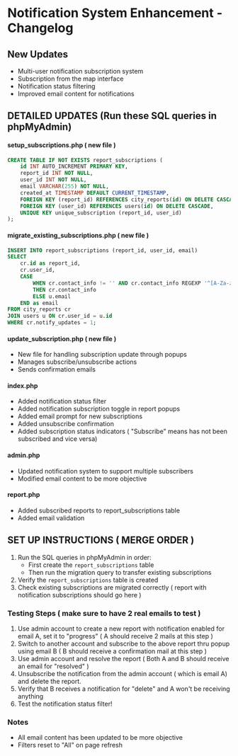 # Notification System Enhancement - Changelog

## New Updates
- Multi-user notification subscription system
- Subscription from the map interface
- Notification status filtering
- Improved email content for notifications

## DETAILED UPDATES (Run these SQL queries in phpMyAdmin)

#### setup_subscriptions.php ( new file )
```sql
CREATE TABLE IF NOT EXISTS report_subscriptions (
    id INT AUTO_INCREMENT PRIMARY KEY,
    report_id INT NOT NULL,
    user_id INT NOT NULL,
    email VARCHAR(255) NOT NULL,
    created_at TIMESTAMP DEFAULT CURRENT_TIMESTAMP,
    FOREIGN KEY (report_id) REFERENCES city_reports(id) ON DELETE CASCADE,
    FOREIGN KEY (user_id) REFERENCES users(id) ON DELETE CASCADE,
    UNIQUE KEY unique_subscription (report_id, user_id)
);
```
#### migrate_existing_subscriptions.php ( new file )
```sql
INSERT INTO report_subscriptions (report_id, user_id, email)
SELECT 
    cr.id as report_id,
    cr.user_id,
    CASE 
        WHEN cr.contact_info != '' AND cr.contact_info REGEXP '^[A-Za-z0-9._%+-]+@[A-Za-z0-9.-]+\.[A-Za-z]{2,}$'
        THEN cr.contact_info
        ELSE u.email
    END as email
FROM city_reports cr
JOIN users u ON cr.user_id = u.id
WHERE cr.notify_updates = 1;
```

#### update_subscription.php ( new file )
- New file for handling subscription update through popups 
- Manages subscribe/unsubscribe actions
- Sends confirmation emails

#### index.php
- Added notification status filter 
- Added notification subscription toggle in report popups
- Added email prompt for new subscriptions
- Added unsubscribe confirmation
- Added subscription status indicators ( "Subscribe" means has not been subscribed and vice versa)

#### admin.php
- Updated notification system to support multiple subscribers
- Modified email content to be more objective

#### report.php
- Added subscribed reports to report_subscriptions table
- Added email validation


## SET UP INSTRUCTIONS ( MERGE ORDER )

1. Run the SQL queries in phpMyAdmin in order:
   - First create the `report_subscriptions` table
   - Then run the migration query to transfer existing subscriptions
2. Verify the `report_subscriptions` table is created
3. Check existing subscriptions are migrated correctly ( report with notification subscriptions should go here )

### Testing Steps ( make sure to have 2 real emails to test )
1. Use admin account to create a new report with notification enabled for email A, set it to "progress" ( A should receive 2 mails at this step )
2. Switch to another account and subscribe to the above report thru popup using email B ( B should receive a confirmation mail at this step ) 
3. Use admin account and resolve the report ( Both A and B should receive an email for "resolved" )
4. Unsubscribe the notification from the admin account ( which is email A) and delete the report. 
5. Verify that B receives a notification for "delete" and A won't be receiving anything 
6. Test the notification status filter!

### Notes
- All email content has been updated to be more objective
- Filters reset to "All" on page refresh 